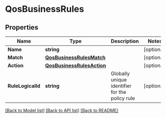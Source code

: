 # QosBusinessRules

## Properties

Name | Type | Description | Notes
------------ | ------------- | ------------- | -------------
**Name** | **string** |  | [optional] 
**Match** | [**QosBusinessRulesMatch**](QOS_business_rules_match.md) |  | [optional] 
**Action** | [**QosBusinessRulesAction**](QOS_business_rules_action.md) |  | [optional] 
**RuleLogicalId** | **string** | Globally unique identifier for the policy rule | [optional] 

[[Back to Model list]](../README.md#documentation-for-models) [[Back to API list]](../README.md#documentation-for-api-endpoints) [[Back to README]](../README.md)


